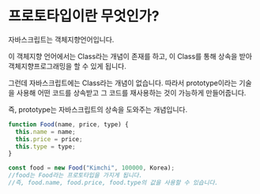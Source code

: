 # 프로토타입이란 무엇인가?

자바스크립트는 객체지향언어입니다.

이 객체지향 언어에서는 Class라는 개념이 존재를 하고, 이 Class를 통해 상속을 받아 객체지향프로그래밍을 할 수 있게 됩니다.

그런데 자바스크립트에는 Class라는 개념이 없습니다. 따라서 prototype이라는 기술을 사용해 어떤 코드를 상속받고 그 코드를 재사용하는 것이 가능하게 만들어줍니다.

즉, prototype는 자바스크립트의 상속을 도와주는 개념입니다.

```js
function Food(name, price, type) {
  this.name = name;
  this.price = price;
  this.type = type;
}

const food = new Food("Kimchi", 100000, Korea);
//food는 Food라는 프로토타입을 가지게 됩니다.
//즉, food.name, food.price, food.type의 값을 사용할 수 있습니다.
```
